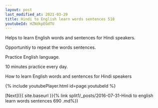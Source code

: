 ```yaml
---
layout: post
last_modified_at: 2021-03-29
title: Hindi to English learn words sentences 518 
youtubeId: HZNdkpEGdTU
---
```

 
 
Helps to learn English words and sentences for Hindi speakers.

Opportunitiy to repeat the words sentences. 

Practice English language. 
 
10 minutes practice every day. 
 
How to learn English words and sentences for Hindi speakers 
 
{% include youtubePlayer.html id=page.youtubeId %}
 
 
[Next]({{ site.baseurl }}{% link  split1/_posts/2016-07-31-Hindi to english learn words sentences 690 .md%})
 

